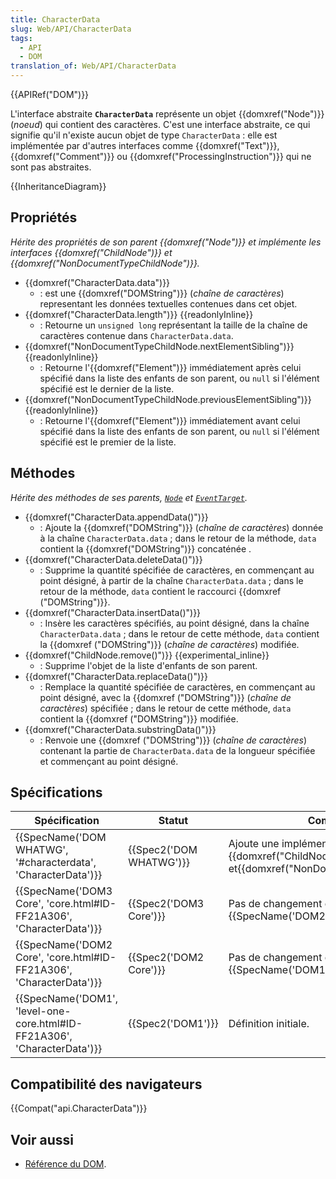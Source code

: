 ```yaml
---
title: CharacterData
slug: Web/API/CharacterData
tags:
  - API
  - DOM
translation_of: Web/API/CharacterData
---
```

{{APIRef("DOM")}}

L'interface abstraite **`CharacterData`** représente un objet {{domxref("Node")}} (_noeud_) qui contient des caractères. C'est une interface abstraite, ce qui signifie qu'il n'existe aucun objet de type `CharacterData` : elle est implémentée par d'autres interfaces comme {{domxref("Text")}}, {{domxref("Comment")}} ou {{domxref("ProcessingInstruction")}} qui ne sont pas abstraites.

{{InheritanceDiagram}}

## Propriétés

_Hérite des propriétés de son parent {{domxref("Node")}} et implémente les interfaces {{domxref("ChildNode")}} et {{domxref("NonDocumentTypeChildNode")}}._

- {{domxref("CharacterData.data")}}
  - : est une {{domxref("DOMString")}} (_chaîne de caractères_) representant les données textuelles contenues dans cet objet.
- {{domxref("CharacterData.length")}} {{readonlyInline}}
  - : Retourne un `unsigned long` représentant la taille de la chaîne de caractères contenue dans `CharacterData.data`.
- {{domxref("NonDocumentTypeChildNode.nextElementSibling")}} {{readonlyInline}}
  - : Retourne l'{{domxref("Element")}} immédiatement après celui spécifié dans la liste des enfants de son parent, ou `null` si l'élément spécifié est le dernier de la liste.
- {{domxref("NonDocumentTypeChildNode.previousElementSibling")}} {{readonlyInline}}
  - : Retourne l'{{domxref("Element")}} immédiatement avant celui spécifié dans la liste des enfants de son parent, ou `null` si l'élément spécifié est le premier de la liste.

## Méthodes

*Hérite des méthodes de ses parents, [`Node`](/fr/docs/Web/API/Node) et [`EventTarget`](/fr/docs/Web/API/EventTarget).*

- {{domxref("CharacterData.appendData()")}}
  - : Ajoute la {{domxref("DOMString")}} (_chaîne de caractères_) donnée à la chaîne `CharacterData.data` ; dans le retour de la méthode, `data` contient la {{domxref("DOMString")}} concaténée .
- {{domxref("CharacterData.deleteData()")}}
  - : Supprime la quantité spécifiée de caractères, en commençant au point désigné, à partir de la chaîne `CharacterData.data` ; dans le retour de la méthode, `data` contient le raccourci {{domxref ("DOMString")}}.
- {{domxref("CharacterData.insertData()")}}
  - : Insère les caractères spécifiés, au point désigné, dans la chaîne `CharacterData.data` ; dans le retour de cette méthode, `data` contient la {{domxref ("DOMString")}} (_chaîne de caractères_) modifiée.
- {{domxref("ChildNode.remove()")}} {{experimental_inline}}
  - : Supprime l'objet de la liste d'enfants de son parent.
- {{domxref("CharacterData.replaceData()")}}
  - : Remplace la quantité spécifiée de caractères, en commençant au point désigné, avec la {{domxref ("DOMString")}} (_chaîne de caractères_) spécifiée ; dans le retour de cette méthode, `data` contient la {{domxref ("DOMString")}} modifiée.
- {{domxref("CharacterData.substringData()")}}
  - : Renvoie une {{domxref ("DOMString")}} (_chaîne de caractères_) contenant la partie de `CharacterData.data` de la longueur spécifiée et commençant au point désigné.

## Spécifications

| Spécification                                                                                    | Statut                           | Commentaire                                                                                                                     |
| ------------------------------------------------------------------------------------------------ | -------------------------------- | ------------------------------------------------------------------------------------------------------------------------------- |
| {{SpecName('DOM WHATWG', '#characterdata', 'CharacterData')}}                 | {{Spec2('DOM WHATWG')}} | Ajoute une implémention des interfaces {{domxref("ChildNode")}} et{{domxref("NonDocumentTypeChildNode")}}. |
| {{SpecName('DOM3 Core', 'core.html#ID-FF21A306', 'CharacterData')}}         | {{Spec2('DOM3 Core')}}     | Pas de changement depuis {{SpecName('DOM2 Core')}}.                                                                      |
| {{SpecName('DOM2 Core', 'core.html#ID-FF21A306', 'CharacterData')}}         | {{Spec2('DOM2 Core')}}     | Pas de changement depuis {{SpecName('DOM1')}}.                                                                          |
| {{SpecName('DOM1', 'level-one-core.html#ID-FF21A306', 'CharacterData')}} | {{Spec2('DOM1')}}         | Définition initiale.                                                                                                            |

## Compatibilité des navigateurs

{{Compat("api.CharacterData")}}

## Voir aussi

- [Référence du DOM](/fr/docs/Web/API/Document_Object_Model).
